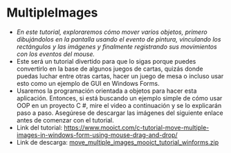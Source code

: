 # MultipleImages

- _En este tutorial, exploraremos cómo mover varios objetos, primero dibujándolos en la pantalla usando el evento de pintura, vinculando los rectángulos y las imágenes y finalmente registrando sus movimientos con los eventos del mouse._
- Este será un tutorial divertido para que lo sigas porque puedes convertirlo en la base de algunos juegos de cartas, quizás donde puedas luchar entre otras cartas, hacer un juego de mesa o incluso usar esto como un ejemplo de GUI en Windows Forms.
- Usaremos la programación orientada a objetos para hacer esta aplicación. Entonces, si está buscando un ejemplo simple de cómo usar OOP en un proyecto C #, mire el video a continuación y se lo explicarán paso a paso. Asegúrese de descargar las imágenes del siguiente enlace antes de comenzar con el tutorial.
- Link del tutorial: https://www.mooict.com/c-tutorial-move-multiple-images-in-windows-form-using-mouse-drag-and-drop/
- Link de descarga: [move_multiple_images_mooict_tutorial_winforms.zip](https://github.com/MARSFOREVER472/MultipleImages/files/12175559/move_multiple_images_mooict_tutorial_winforms.zip)

